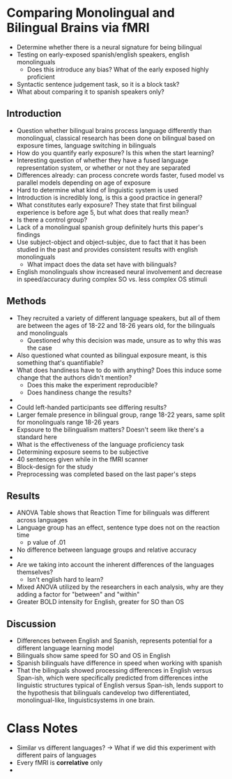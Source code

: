 # Comparing Monolingual and Bilingual Brains via fMRI
- Determine whether there is a neural signature for being bilingual
- Testing on early-exposed spanish/english speakers, english monolinguals
    - Does this introduce any bias? What of the early exposed highly proficient
- Syntactic sentence judgement task, so it is a block task?
- What about comparing it to spanish speakers only?

## Introduction
- Question whether bilingual brains process language differently than monolingual, classical research has been done on bilingual based on exposure times, language switching in bilinguals
- How do you quantify early exposure? Is this when the start learning?
- Interesting question of whether they have a fused language representation system, or whether or not they are separated
- Differences already: can process concrete words faster, fused model vs parallel models depending on age of exposure
- Hard to determine what kind of linguistic system is used
- Introduction is incredibly long, is this a good practice in general?
- What constitutes early exposure? They state that first bilingual experience is before age 5, but what does that really mean?
- Is there a control group?
- Lack of a monolingual spanish group definitely hurts this paper's findings
- Use subject-object and object-subjec, due to fact that it has been studied in the past and provides consistent results with english monolinguals
    - What impact does the data set have with bilinguals?
- English monolinguals show increased neural involvement and decrease in speed/accuracy during complex SO vs. less complex OS stimuli

## Methods
- They recruited a variety of different language speakers, but all of them are between the ages of 18-22 and 18-26 years old, for the bilinguals and monolinguals
    - Questioned why this decision was made, unsure as to why this was the case
- Also questioned what counted as bilingual exposure meant, is this something that's quantifiable?
- What does handiness have to do with anything? Does this induce some change that the authors didn't mention?
    - Does this make the experiment reproducible?
    - Does handiness change the results?
- 
- Could left-handed participants see differing results?
- Larger female presence in bilingual group, range 18-22 years, same split for monolinguals range 18-26 years
- Expsoure to the bilingualism matters? Doesn't seem like there's a standard here
- What is the effectiveness of the language proficiency task
- Determining exposure seems to be subjective
- 40 sentences given while in the fMRI scanner
- Block-design for the study
- Preprocessing was completed based on the last paper's steps

## Results
- ANOVA Table shows that Reaction Time for bilinguals was different across languages
- Language group has an effect, sentence type does not on the reaction time
    - p value of .01
- No difference between language groups and relative accuracy
- 
- Are we taking into account the inherent differences of the languages themselves?
    - Isn't english hard to learn?
- Mixed ANOVA utilized by the researchers in each analysis, why are they adding a factor for "between" and "within"
- Greater BOLD intensity for English, greater for SO than OS


## Discussion
- Differences between English and Spanish, represents potential for a different language learning model
- Bilinguals show same speed for SO and OS in English
- Spanish bilinguals have difference in speed when working with spanish
- That the bilinguals showed  processing  differences  in  English  versus  Span-ish, which were specifically predicted from differences inthe  linguistic  structures  typical  of  English  versus  Span-ish, lends support to the hypothesis that bilinguals candevelop  two  differentiated,  monolingual-like,  linguisticsystems in one brain.

# Class Notes
- Similar vs different languages? -> What if we did this experiment with different pairs of languages
- Every fMRI is **correlative** only
- 